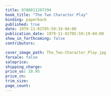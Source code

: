 ```yaml
---
title: 9780811207294
book_title: "The Two Character Play"
binding: paperback
published: true
date: 1979-11-01T05:59:19-04:00
publication_date: 1979-11-01T05:59:19-04:00
show_in_forthcoming: false
contributors:

cover_image_path: The_Two-Character_Play.jpg
forsale: false
saleprice:
shipping_charge:
price_us: 10.95
price_cn:
trim_size:
page_count:
---
```


